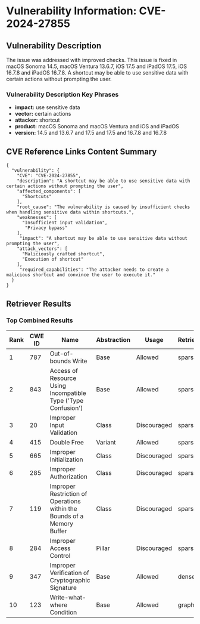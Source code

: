 # Vulnerability Information: CVE-2024-27855

## Vulnerability Description
The issue was addressed with improved checks. This issue is fixed in macOS Sonoma 14.5, macOS Ventura 13.6.7, iOS 17.5 and iPadOS 17.5, iOS 16.7.8 and iPadOS 16.7.8. A shortcut may be able to use sensitive data with certain actions without prompting the user.

### Vulnerability Description Key Phrases
- **impact:** use sensitive data
- **vector:** certain actions
- **attacker:** shortcut
- **product:** macOS Sonoma and macOS Ventura and iOS and iPadOS
- **version:** 14.5 and 13.6.7 and 17.5 and 17.5 and 16.7.8 and 16.7.8

## CVE Reference Links Content Summary
```
{
  "vulnerability": {
    "CVE": "CVE-2024-27855",
    "description": "A shortcut may be able to use sensitive data with certain actions without prompting the user",
    "affected_components": [
      "Shortcuts"
    ],
    "root_cause": "The vulnerability is caused by insufficient checks when handling sensitive data within shortcuts.",
    "weaknesses": [
      "Insufficient input validation",
       "Privacy bypass"
    ],
     "impact": "A shortcut may be able to use sensitive data without prompting the user",
    "attack_vectors": [
      "Maliciously crafted shortcut",
      "Execution of shortcut"
    ],
     "required_capabilities": "The attacker needs to create a malicious shortcut and convince the user to execute it."
  }
}
```

## Retriever Results

### Top Combined Results

| Rank | CWE ID | Name | Abstraction | Usage  | Retrievers | Individual Scores |
|------|--------|------|-------------|-------|------------|-------------------|
| 1 | 787 | Out-of-bounds Write | Base | Allowed | sparse | 0.117 |
| 2 | 843 | Access of Resource Using Incompatible Type ('Type Confusion') | Base | Allowed | sparse | 0.115 |
| 3 | 20 | Improper Input Validation | Class | Discouraged | sparse | 0.103 |
| 4 | 415 | Double Free | Variant | Allowed | sparse | 0.102 |
| 5 | 665 | Improper Initialization | Class | Discouraged | sparse | 0.101 |
| 6 | 285 | Improper Authorization | Class | Discouraged | sparse | 0.100 |
| 7 | 119 | Improper Restriction of Operations within the Bounds of a Memory Buffer | Class | Discouraged | sparse | 0.095 |
| 8 | 284 | Improper Access Control | Pillar | Discouraged | sparse | 0.092 |
| 9 | 347 | Improper Verification of Cryptographic Signature | Base | Allowed | dense | 0.488 |
| 10 | 123 | Write-what-where Condition | Base | Allowed | graph | 0.003 |

